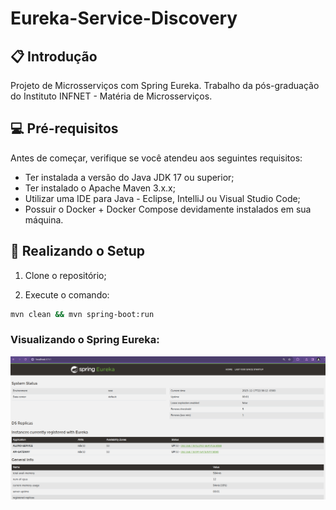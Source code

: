 # Eureka-Service-Discovery

## 📋 Introdução

Projeto de Microsserviços com Spring Eureka.
Trabalho da pós-graduação do Instituto INFNET - Matéria de Microsserviços.

## 💻 Pré-requisitos

Antes de começar, verifique se você atendeu aos seguintes requisitos:
* Ter instalada a versão do Java JDK 17 ou superior;
* Ter instalado o Apache Maven 3.x.x;
* Utilizar uma IDE para Java - Eclipse, IntelliJ ou Visual Studio Code;
* Possuir o Docker + Docker Compose devidamente instalados em sua máquina.

## 🚀 Realizando o Setup

1. Clone o repositório;

2. Execute o comando:
```bash
mvn clean && mvn spring-boot:run
```

### Visualizando o Spring Eureka:

![eureka.png](eureka_imagem/eureka.png)